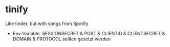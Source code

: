 # tinify
Like tinder, but with songs from Spotify
- Env-Variable: SESSIONSECRET & PORT & CLIENTID & CLIENTSECRET & DOMAIN & PROTOCOL sollten gesetzt werden